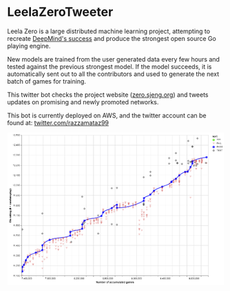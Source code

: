 # LeelaZeroTweeter

Leela Zero is a large distributed machine learning project, attempting to recreate [DeepMind's success](https://deepmind.com/research/alphago/) and produce the strongest open source Go playing engine.

New models are trained from the user generated data every few hours and tested against the previous strongest model. If the model succeeds, it is automatically sent out to all the contributors and used to generate the next batch of games for training. 

This twitter bot checks the project website ([zero.sjeng.org](http://zero.sjeng.org/)) and tweets updates on promising and newly promoted networks.

This bot is currently deployed on AWS, and the twitter account can be found at: [twitter.com/razzamataz99](https://twitter.com/razzamataz99)

![Rating Graph](https://github.com/Razza99/LeelaZeroTweeter/blob/master/LZRatingGraph.png)